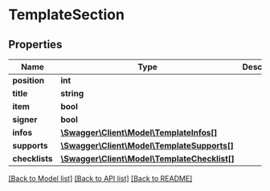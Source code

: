 # TemplateSection

## Properties
Name | Type | Description | Notes
------------ | ------------- | ------------- | -------------
**position** | **int** |  | [optional] 
**title** | **string** |  | [optional] 
**item** | **bool** |  | [optional] 
**signer** | **bool** |  | [optional] 
**infos** | [**\Swagger\Client\Model\TemplateInfos[]**](TemplateInfos.md) |  | [optional] 
**supports** | [**\Swagger\Client\Model\TemplateSupports[]**](TemplateSupports.md) |  | [optional] 
**checklists** | [**\Swagger\Client\Model\TemplateChecklist[]**](TemplateChecklist.md) |  | [optional] 

[[Back to Model list]](../README.md#documentation-for-models) [[Back to API list]](../README.md#documentation-for-api-endpoints) [[Back to README]](../README.md)

